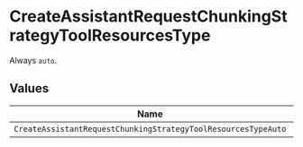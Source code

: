 # CreateAssistantRequestChunkingStrategyToolResourcesType

Always `auto`.


## Values

| Name                                                          | Value                                                         |
| ------------------------------------------------------------- | ------------------------------------------------------------- |
| `CreateAssistantRequestChunkingStrategyToolResourcesTypeAuto` | auto                                                          |